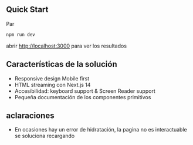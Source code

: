 ## Quick Start
Par

```bash
npm run dev
```

abrir [http://localhost:3000](http://localhost:3000) para ver los resultados

## Características de la solución
- Responsive design Mobile first
- HTML streaming con Next.js 14
- Accesibilidad: keyboard support & Screen Reader support
- Pequeña documentación de los componentes primitivos

## aclaraciones
- En ocasiones hay un error de hidratación, la pagina no es interactuable se soluciona recargando
